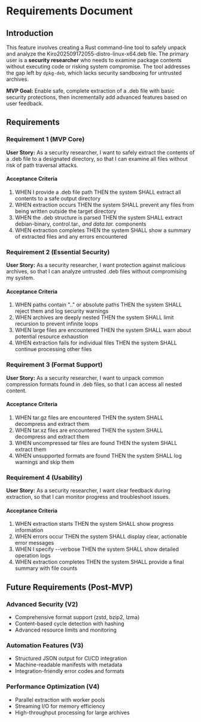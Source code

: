 # Requirements Document

## Introduction

This feature involves creating a Rust command-line tool to safely unpack and analyze the Kiro202509172055-distro-linux-x64.deb file. The primary user is a **security researcher** who needs to examine package contents without executing code or risking system compromise. The tool addresses the gap left by `dpkg-deb`, which lacks security sandboxing for untrusted archives.

**MVP Goal:** Enable safe, complete extraction of a .deb file with basic security protections, then incrementally add advanced features based on user feedback.

## Requirements

### Requirement 1 (MVP Core)

**User Story:** As a security researcher, I want to safely extract the contents of a .deb file to a designated directory, so that I can examine all files without risk of path traversal attacks.

#### Acceptance Criteria

1. WHEN I provide a .deb file path THEN the system SHALL extract all contents to a safe output directory
2. WHEN extraction occurs THEN the system SHALL prevent any files from being written outside the target directory
3. WHEN the .deb structure is parsed THEN the system SHALL extract debian-binary, control.tar.*, and data.tar.* components
4. WHEN extraction completes THEN the system SHALL show a summary of extracted files and any errors encountered

### Requirement 2 (Essential Security)

**User Story:** As a security researcher, I want protection against malicious archives, so that I can analyze untrusted .deb files without compromising my system.

#### Acceptance Criteria

1. WHEN paths contain ".." or absolute paths THEN the system SHALL reject them and log security warnings
2. WHEN archives are deeply nested THEN the system SHALL limit recursion to prevent infinite loops
3. WHEN large files are encountered THEN the system SHALL warn about potential resource exhaustion
4. WHEN extraction fails for individual files THEN the system SHALL continue processing other files

### Requirement 3 (Format Support)

**User Story:** As a security researcher, I want to unpack common compression formats found in .deb files, so that I can access all nested content.

#### Acceptance Criteria

1. WHEN tar.gz files are encountered THEN the system SHALL decompress and extract them
2. WHEN tar.xz files are encountered THEN the system SHALL decompress and extract them  
3. WHEN uncompressed tar files are found THEN the system SHALL extract them
4. WHEN unsupported formats are found THEN the system SHALL log warnings and skip them

### Requirement 4 (Usability)

**User Story:** As a security researcher, I want clear feedback during extraction, so that I can monitor progress and troubleshoot issues.

#### Acceptance Criteria

1. WHEN extraction starts THEN the system SHALL show progress information
2. WHEN errors occur THEN the system SHALL display clear, actionable error messages
3. WHEN I specify --verbose THEN the system SHALL show detailed operation logs
4. WHEN extraction completes THEN the system SHALL provide a final summary with file counts

## Future Requirements (Post-MVP)

### Advanced Security (V2)
- Comprehensive format support (zstd, bzip2, lzma)
- Content-based cycle detection with hashing
- Advanced resource limits and monitoring

### Automation Features (V3)  
- Structured JSON output for CI/CD integration
- Machine-readable manifests with metadata
- Integration-friendly error codes and formats

### Performance Optimization (V4)
- Parallel extraction with worker pools
- Streaming I/O for memory efficiency
- High-throughput processing for large archives